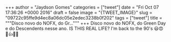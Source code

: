 
+++
author = "Jaydson Gomes"
categories = ["tweet"]
date = "Fri Oct 07 17:36:26 +0000 2016"
draft = false
image = "{TWEET_IMAGE}"
slug = "09722c95ffe9d4ec8a06dc05e2edec3238b0f202"
tags = ["tweet"]
title = """Disco novo do NOFX, do Gr..."""
+++
Disco novo do NOFX, do Green Day e do Descendents nesse ano. IS THIS REAL LIFE? I'm back to the 90's 😃😍👊👍🤘👏

